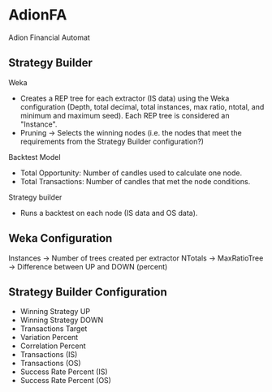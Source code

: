# AdionFA

Adion Financial Automat

## Strategy Builder

Weka
- Creates a REP tree for each extractor (IS data) using the Weka configuration (Depth, total decimal, total instances, max ratio, ntotal, and minimum and maximum seed). Each REP tree is considered an "Instance".
- Pruning -> Selects the winning nodes (i.e. the nodes that meet the requirements from the Strategy Builder configuration?)

Backtest Model
- Total Opportunity: Number of candles used to calculate one node.
- Total Transactions: Number of candles that met the node conditions.

Strategy builder
- Runs a backtest on each node (IS data and OS data).

## Weka Configuration

Instances -> Number of trees created per extractor
NTotals ->
MaxRatioTree -> Difference between UP and DOWN (percent)

## Strategy Builder Configuration

- Winning Strategy UP
- Winning Strategy DOWN
- Transactions Target
- Variation Percent
- Correlation Percent
- Transactions (IS)
- Transactions (OS)
- Success Rate Percent (IS)
- Success Rate Percent (OS)
